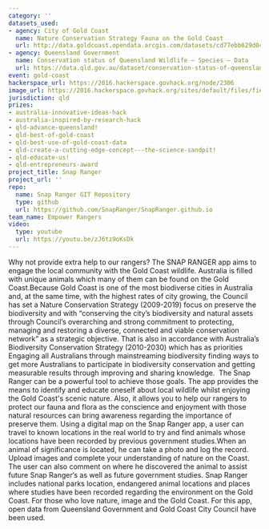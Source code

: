 ```yaml
---
category: ''
datasets_used:
- agency: City of Gold Coast
  name: Nature Conservation Strategy Fauna on the Gold Coast
  url: http://data.goldcoast.opendata.arcgis.com/datasets/cd77ebb629d0408fb27790fac5ced8a2_0?uiTab=table&geometry=152.796%2C-27.482%2C152.796%2C-27.482
- agency: Queensland Government
  name: Conservation status of Queensland Wildlife – Species – Data
  url: https://data.qld.gov.au/dataset/conservation-status-of-queensland-wildlife/resource/1c8b4859-31a4-42e7-8e63-b7cf125d4321
event: gold-coast
hackerspace_url: https://2016.hackerspace.govhack.org/node/2306
image_url: https://2016.hackerspace.govhack.org/sites/default/files/field/image/Snap%20Ranger%20Logo.png
jurisdiction: qld
prizes:
- australia-innovative-ideas-hack
- australia-inspired-by-research-hack
- qld-advance-queensland!
- qld-best-of-gold-coast
- qld-best-use-of-gold-coast-data
- qld-create-a-cutting-edge-concept---the-science-sandpit!
- qld-educate-us!
- qld-entrepreneurs-award
project_title: Snap Ranger
project_url: ''
repo:
  name: Snap Ranger GIT Repository
  type: github
  url: https://github.com/SnapRanger/SnapRanger.github.io
team_name: Empower Rangers
video:
  type: youtube
  url: https://youtu.be/zJ6tz9oKsDk
---
```


Why not provide extra help to our rangers?
The SNAP RANGER app aims to engage the local community with the Gold Coast wildlife.
Australia is filled with unique animals which many of them can be found on the Gold Coast.Because Gold Coast is one of the most biodiverse cities in Australia and, at the same time, with the highest rates of city growing, the Council has set a Nature Conservation Strategy (2009-2019) focus on preserve the biodiversity and with “conserving the city’s biodiversity and natural assets through Council’s overarching and strong commitment to protecting, managing and restoring a diverse, connected and viable conservation network” as a strategic objective. That is also in accordance with Australia’s Biodiversity Conservation Strategy (2010-2030) which has as priorities Engaging all Australians through mainstreaming biodiversity finding ways to get more Australians to participate in biodiversity conservation and getting measurable results through improving and sharing knowledge.
 The Snap Ranger can be a powerful tool to achieve those goals. The app provides the means to identify and educate oneself about local wildlife whilst enjoying the Gold Coast's scenic nature. Also, it allows you to help our rangers to protect our fauna and flora as the conscience and enjoyment with those natural resources can bring awareness regarding the importance of preserve them. 
Using a digital map on the Snap Ranger app, a user can travel to known locations in the real world to try and find animals whose locations have been recorded by previous government studies.When an animal of significance is located, he can take a photo and log the record. Upload images and complete your understanding of nature on the Coast. The user can also comment on where he discovered the animal to assist future Snap Ranger‘s as well as future government studies. Snap Ranger includes national parks location, endangered animal locations and places where studies have been recorded regarding the environment on the Gold Coast.
For those who love nature, image and the Gold Coast.
For this app, open data from Queensland Government and Gold Coast City Council have been used.